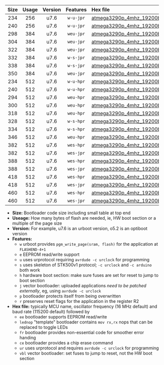 |Size|Usage|Version|Features|Hex file|
|:-:|:-:|:-:|:-:|:--|
|234|256|u7.6|`w-u-jpr`|[atmega3290p_4mhz_19200bps_ur_vbl.hex](https://raw.githubusercontent.com/stefanrueger/urboot/main/atmega3290p_4mhz_19200bps_ur_vbl.hex)|
|240|256|u7.6|`w-u-jpr`|[atmega3290p_4mhz_19200bps_lednop_ur_vbl.hex](https://raw.githubusercontent.com/stefanrueger/urboot/main/atmega3290p_4mhz_19200bps_lednop_ur_vbl.hex)|
|298|384|u7.6|`weu-jpr`|[atmega3290p_4mhz_19200bps_ee_ur_vbl.hex](https://raw.githubusercontent.com/stefanrueger/urboot/main/atmega3290p_4mhz_19200bps_ee_ur_vbl.hex)|
|304|384|u7.6|`weu-jpr`|[atmega3290p_4mhz_19200bps_ee_lednop_ur_vbl.hex](https://raw.githubusercontent.com/stefanrueger/urboot/main/atmega3290p_4mhz_19200bps_ee_lednop_ur_vbl.hex)|
|322|384|u7.6|`weu-jpr`|[atmega3290p_4mhz_19200bps_ee_lednop_fr_ur_vbl.hex](https://raw.githubusercontent.com/stefanrueger/urboot/main/atmega3290p_4mhz_19200bps_ee_lednop_fr_ur_vbl.hex)|
|332|384|u7.6|`w-s-jpr`|[atmega3290p_4mhz_19200bps_vbl.hex](https://raw.githubusercontent.com/stefanrueger/urboot/main/atmega3290p_4mhz_19200bps_vbl.hex)|
|338|384|u7.6|`w-s-jpr`|[atmega3290p_4mhz_19200bps_lednop_vbl.hex](https://raw.githubusercontent.com/stefanrueger/urboot/main/atmega3290p_4mhz_19200bps_lednop_vbl.hex)|
|350|384|u7.6|`weu-jpr`|[atmega3290p_4mhz_19200bps_ee_lednop_fr_ce_ur_vbl.hex](https://raw.githubusercontent.com/stefanrueger/urboot/main/atmega3290p_4mhz_19200bps_ee_lednop_fr_ce_ur_vbl.hex)|
|234|512|u7.6|`w-u-hpr`|[atmega3290p_4mhz_19200bps_ur.hex](https://raw.githubusercontent.com/stefanrueger/urboot/main/atmega3290p_4mhz_19200bps_ur.hex)|
|240|512|u7.6|`w-u-hpr`|[atmega3290p_4mhz_19200bps_lednop_ur.hex](https://raw.githubusercontent.com/stefanrueger/urboot/main/atmega3290p_4mhz_19200bps_lednop_ur.hex)|
|294|512|u7.6|`weu-hpr`|[atmega3290p_4mhz_19200bps_ee_ur.hex](https://raw.githubusercontent.com/stefanrueger/urboot/main/atmega3290p_4mhz_19200bps_ee_ur.hex)|
|300|512|u7.6|`weu-hpr`|[atmega3290p_4mhz_19200bps_ee_lednop_ur.hex](https://raw.githubusercontent.com/stefanrueger/urboot/main/atmega3290p_4mhz_19200bps_ee_lednop_ur.hex)|
|318|512|u7.6|`weu-hpr`|[atmega3290p_4mhz_19200bps_ee_lednop_fr_ur.hex](https://raw.githubusercontent.com/stefanrueger/urboot/main/atmega3290p_4mhz_19200bps_ee_lednop_fr_ur.hex)|
|328|512|u7.6|`w-s-hpr`|[atmega3290p_4mhz_19200bps.hex](https://raw.githubusercontent.com/stefanrueger/urboot/main/atmega3290p_4mhz_19200bps.hex)|
|334|512|u7.6|`w-s-hpr`|[atmega3290p_4mhz_19200bps_lednop.hex](https://raw.githubusercontent.com/stefanrueger/urboot/main/atmega3290p_4mhz_19200bps_lednop.hex)|
|346|512|u7.6|`weu-hpr`|[atmega3290p_4mhz_19200bps_ee_lednop_fr_ce_ur.hex](https://raw.githubusercontent.com/stefanrueger/urboot/main/atmega3290p_4mhz_19200bps_ee_lednop_fr_ce_ur.hex)|
|382|512|u7.6|`wes-hpr`|[atmega3290p_4mhz_19200bps_ee.hex](https://raw.githubusercontent.com/stefanrueger/urboot/main/atmega3290p_4mhz_19200bps_ee.hex)|
|382|512|u7.6|`wes-jpr`|[atmega3290p_4mhz_19200bps_ee_vbl.hex](https://raw.githubusercontent.com/stefanrueger/urboot/main/atmega3290p_4mhz_19200bps_ee_vbl.hex)|
|388|512|u7.6|`wes-hpr`|[atmega3290p_4mhz_19200bps_ee_lednop.hex](https://raw.githubusercontent.com/stefanrueger/urboot/main/atmega3290p_4mhz_19200bps_ee_lednop.hex)|
|388|512|u7.6|`wes-jpr`|[atmega3290p_4mhz_19200bps_ee_lednop_vbl.hex](https://raw.githubusercontent.com/stefanrueger/urboot/main/atmega3290p_4mhz_19200bps_ee_lednop_vbl.hex)|
|418|512|u7.6|`wes-hpr`|[atmega3290p_4mhz_19200bps_ee_lednop_fr.hex](https://raw.githubusercontent.com/stefanrueger/urboot/main/atmega3290p_4mhz_19200bps_ee_lednop_fr.hex)|
|418|512|u7.6|`wes-jpr`|[atmega3290p_4mhz_19200bps_ee_lednop_fr_vbl.hex](https://raw.githubusercontent.com/stefanrueger/urboot/main/atmega3290p_4mhz_19200bps_ee_lednop_fr_vbl.hex)|
|460|512|u7.6|`wes-hpr`|[atmega3290p_4mhz_19200bps_ee_lednop_fr_ce.hex](https://raw.githubusercontent.com/stefanrueger/urboot/main/atmega3290p_4mhz_19200bps_ee_lednop_fr_ce.hex)|
|460|512|u7.6|`wes-jpr`|[atmega3290p_4mhz_19200bps_ee_lednop_fr_ce_vbl.hex](https://raw.githubusercontent.com/stefanrueger/urboot/main/atmega3290p_4mhz_19200bps_ee_lednop_fr_ce_vbl.hex)|

- **Size:** Bootloader code size including small table at top end
- **Useage:** How many bytes of flash are needed, ie, HW boot section or a multiple of the page size
- **Version:** For example, u7.6 is an urboot version, o5.2 is an optiboot version
- **Features:**
  + `w` urboot provides `pgm_write_page(sram, flash)` for the application at `FLASHEND-4+1`
  + `e` EEPROM read/write support
  + `u` uses urprotocol requiring `avrdude -c urclock` for programming
  + `s` uses skeleton of STK500v1 protocol; `-c urclock` and `-c arduino` both work
  + `h` hardware boot section: make sure fuses are set for reset to jump to boot section
  + `j` vector bootloader: uploaded applications *need to be patched externally*, eg, using `avrdude -c urclock`
  + `p` bootloader protects itself from being overwritten
  + `r` preserves reset flags for the application in the register R2
- **Hex file:** typically MCU name, oscillator frequency (16 MHz default) and baud rate (115200 default) followed by
  + `ee` bootloader supports EEPROM read/write
  + `lednop` "template" bootloader contains `mov rx,rx` nops that can be replaced to toggle LEDs
  + `fr` bootloader provides non-essential code for smoother error handing
  + `ce` bootloader provides a chip erase command
  + `ur` uses urprotocol and requires `avrdude -c urclock` for programming
  + `vbl` vector bootloader: set fuses to jump to reset, not the HW boot section

